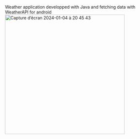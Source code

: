 Weather application developped with Java and fetching data with WeatherAPI for android
<img width="396" alt="Capture d’écran 2024-01-04 à 20 45 43" src="https://github.com/aker2302/Projet-Mobile/assets/55954316/a6c79003-4b35-4a52-8416-3dbb34998ff8">
